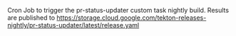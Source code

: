 Cron Job to trigger the pr-status-updater custom task nightly build.
Results are published to https://storage.cloud.google.com/tekton-releases-nightly/pr-status-updater/latest/release.yaml
